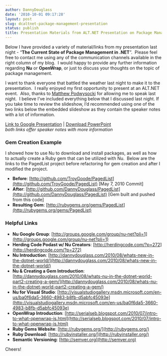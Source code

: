 ```yaml
---
author: DannyDouglass
date: '2010-10-01 09:17:28'
layout: post
slug: dcaltnet-package-management-presentation
status: publish
title: Presentation Materials from ALT.NET Presentation on Package Management
---
```


Below I have provided a variety of material/links from my presentation last night - “**The Current State of Package Management in .NET**”.  Please feel free to contact me using any of the communication channels available in the right column of my blog.  I would happy to provide any further information regarding **Nu** or **OpenWrap**, or just to discuss your thoughts on the topic of package management.

I want to thank everyone that battled the weather last night to make it to the presentation.  I really enjoyed my first opportunity to present at an ALT.NET event.  Also, thanks to [Matthew Podwysocki](http://weblogs.asp.net/Podwysocki/) for allowing me to speak last night.  I believe I’ve included everything below that I discussed last night. If you take time to review the slideshow, I’d recommended using one of the two links below the embedded slideshow as they contain the speaker notes with a lot of information.

[Link to Google Presentation](https://docs.google.com/present/view?id=dg63kd2x_69f9mmx5cx) |
[Download PowerPoint](http://DannyDouglass.com/downloads/The_Current_State_of_Package_Management_in_ASPNET.ppt)  
*both links offer speaker notes with more information*

### Gem Creation Example

I showed how to use Nu to download and install packages, as well as how to actually create a Ruby gem that can be utilized with Nu.  Below are the links to the PagedList project before refactoring for gem creation and after I modified the project.

  * **Before**: [http://github.com/TroyGoode/PagedList](http://github.com/TroyGoode/PagedList) [May 7, 2010 Commit]
  * **After**: [http://github.com/DannyDouglass/PagedList](http://github.com/DannyDouglass/PagedList) [Gem built and pushed from this code]
  * **Resulting Gem**: [http://rubygems.org/gems/PagedList](http://rubygems.org/gems/PagedList)

### Helpful Links

  * **Nu Google Group**: [http://groups.google.com/group/nu-net?pli=1](http://groups.google.com/group/nu-net?pli=1)
  * **Herding Code Podast w/ Nu Creators**: [http://herdingcode.com/?p=272](http://herdingcode.com/?p=272)
  * **Nu Introduction**: [http://dannydouglass.com/2010/08/whats-new-in-the-dotnet-world/](http://dannydouglass.com/2010/08/whats-new-in-the-dotnet-world/)
  * **Nu & Creating a Gem Introduction**: [http://dannydouglass.com/2010/08/whats-nu-in-the-dotnet-world-part2-creating-a-gem/](http://dannydouglass.com/2010/08/whats-nu-in-the-dotnet-world-part2-creating-a-gem/)
  * **Nu for Visual Studio**: [http://visualstudiogallery.msdn.microsoft.com/en-us/ba0f6da5-3660-4983-b8fb-d5abfc45093e](http://visualstudiogallery.msdn.microsoft.com/en-us/ba0f6da5-3660-4983-b8fb-d5abfc45093e)
  * **OpenWrap Introduction**: [http://serialseb.blogspot.com/2010/07/intro-to-what-openwrap-is.html](http://serialseb.blogspot.com/2010/07/intro-to-what-openwrap-is.html)
  * **Ruby Gems Website**: [http://rubygems.org/](http://rubygems.org/)
  * **Ruby Download**: [http://rubyinstaller.org/](http://rubyinstaller.org/)
  * **Semantic Versioning**: [http://semver.org](http://semver.org)

Cheers!

